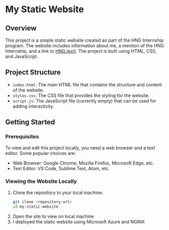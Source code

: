 # My Static Website

## Overview
This project is a simple static website created as part of the HNG Internship program. The website includes information about me, a mention of the HNG Internship, and a link to [HNG.tech](https://hng.tech). The project is built using HTML, CSS, and JavaScript.

## Project Structure

- `index.html`: The main HTML file that contains the structure and content of the website.
- `styles.css`: The CSS file that provides the styling for the website.
- `script.js`: The JavaScript file (currently empty) that can be used for adding interactivity.

## Getting Started

### Prerequisites
To view and edit this project locally, you need a web browser and a text editor. Some popular choices are:
- Web Browser: Google Chrome, Mozilla Firefox, Microsoft Edge, etc.
- Text Editor: VS Code, Sublime Text, Atom, etc.

### Viewing the Website Locally
1. Clone the repository to your local machine:
   ```bash
   git clone <repository-url>
   cd my-static-website

2. Open the site to view on local machine
3. I deployed the static website using Microsoft Azure and NGINX 
